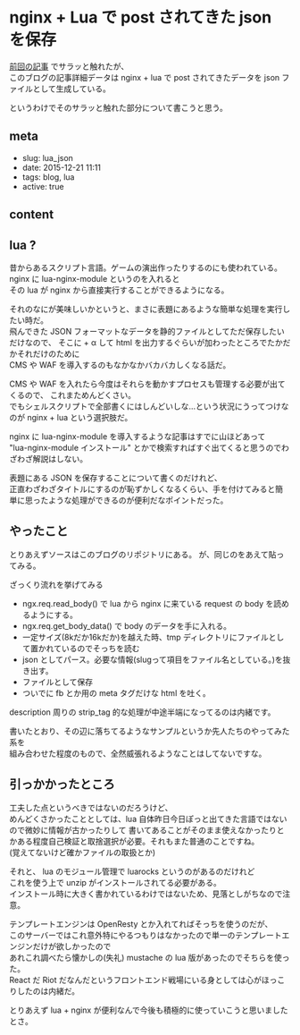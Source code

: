 # nginx + Lua で post されてきた json を保存

[前回の記事](https://dev.hageee.net/newblog/) でサラッと触れたが、  
このブログの記事詳細データは nginx + lua で post されてきたデータを json ファイルとして生成している。

というわけでそのサラッと触れた部分について書こうと思う。


## meta

- slug: lua_json
- date: 2015-12-21 11:11
- tags: blog, lua
- active: true


## content

## lua ?

昔からあるスクリプト言語。ゲームの演出作ったりするのにも使われている。  
nginx に lua-nginx-module というのを入れると  
その lua が nginx から直接実行することができるようになる。

それのなにが美味しいかというと、まさに表題にあるような簡単な処理を実行したい時だ。  
飛んできた JSON フォーマットなデータを静的ファイルとしてただ保存したいだけなので、
そこに + α して html を出力するぐらいが加わったところでたかだかそれだけのために  
CMS や WAF を導入するのもなかなかバカバカしくなる話だ。

CMS や WAF を入れたら今度はそれらを動かすプロセスも管理する必要が出てくるので、
これまためんどくさい。  
でもシェルスクリプトで全部書くにはしんどいしな…という状況にうってつけなのが nginx + lua という選択肢だ。

nginx に lua-nginx-module を導入するような記事はすでに山ほどあって  
"lua-nginx-module インストール" とかで検索すればすぐ出てくると思うのでわざわざ解説はしない。

表題にある JSON を保存することについて書くのだけれど、  
正直わざわざタイトルにするのが恥ずかしくなるくらい、手を付けてみると簡単に思ったような処理ができるのが便利だなポイントだった。

## やったこと

とりあえずソースはこのブログのリポジトリにある。
が、同じのをあえて貼ってみる。

<script src="https://gist.github.com/glassesfactory/d378eb6d55afd5fe5c8f.js"></script>

ざっくり流れを挙げてみる

* ngx.req.read_body() で lua から nginx に来ている request の body を読めるようにする。  
* ngx.req.get_body_data() で body のデータを手に入れる。
* 一定サイズ(8kだか16kだか)を越えた時、tmp ディレクトリにファイルとして置かれているのでそっちを読む
* json としてパース。必要な情報(slugって項目をファイル名としている。)を抜き出す。
* ファイルとして保存
* ついでに fb とか用の meta タグだけな html を吐く。

description 周りの strip_tag 的な処理が中途半端になってるのは内緒です。

書いたとおり、その辺に落ちてるようなサンプルというか先人たちのやってみた系を  
組み合わせた程度のもので、全然威張れるようなことはしてないですな。

## 引っかかったところ

工夫した点というべきではないのだろうけど、  
めんどくさかったこととしては、lua 自体昨日今日ぽっと出てきた言語ではないので微妙に情報が古かったりして
書いてあることがそのまま使えなかったりとかある程度自己検証と取捨選択が必要。それもまた普通のことですね。  
(覚えてないけど確かファイルの取扱とか)

それと、 lua のモジュール管理で luarocks というのがあるのだけれど  
これを使う上で unzip がインストールされてる必要がある。  
インストール時に大きく書かれているわけではないため、見落としがちなので注意。

テンプレートエンジンは OpenResty とか入れてればそっちを使うのだが、  
このサーバーではこれ意外特にやるつもりはなかったので単一のテンプレートエンジンだけが欲しかったので  
あれこれ調べたら懐かしの(失礼) mustache の lua 版があったのでそちらを使った。  
React だ Riot だなんだというフロントエンド戦場にいる身としては心がほっこりしたのは内緒だ。

とりあえず lua + nginx が便利なんで今後も積極的に使っていこうと思いましたとさ。
